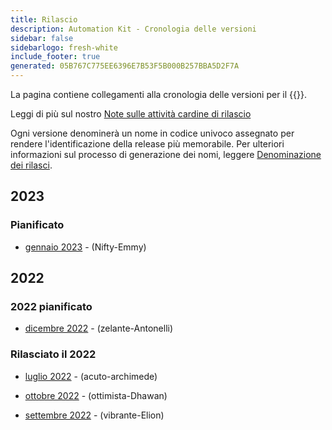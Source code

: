 ```yaml
---
title: Rilascio
description: Automation Kit - Cronologia delle versioni
sidebar: false
sidebarlogo: fresh-white
include_footer: true
generated: 05B767C775EE6396E7B53F5B000B257BBA5D2F7A
---
```


La pagina contiene collegamenti alla cronologia delle versioni per il {{<product-name>}}.

Leggi di più sul nostro [Note sulle attività cardine di rilascio](/it/releases/milestones)

Ogni versione denominerà un nome in codice univoco assegnato per rendere l'identificazione della release più memorabile. Per ulteriori informazioni sul processo di generazione dei nomi, leggere [Denominazione dei rilasci](/it/releases/naming).

## 2023

### Pianificato

- [gennaio 2023](/it/releases/january-2023) - (Nifty-Emmy)

## 2022

### 2022 pianificato

- [dicembre 2022](/it/releases/december-2022) - (zelante-Antonelli)

### Rilasciato il 2022

- [luglio 2022](/it/releases/november-2022) - (acuto-archimede)

- [ottobre 2022](/it/releases/october-2022) - (ottimista-Dhawan)

- [settembre 2022](/it/releases/september-2022) - (vibrante-Elion)
